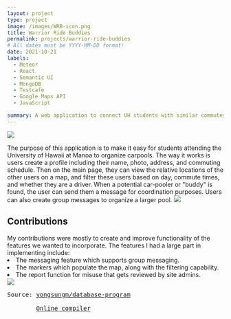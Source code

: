 ```yaml
---
layout: project
type: project
image: /images/WRB-icon.png
title: Warrior Ride Buddies
permalink: projects/warrior-ride-buddies
# All dates must be YYYY-MM-DD format!
date: 2021-10-21
labels:
  - Meteor
  - React
  - Semantic UI
  - MongoDB
  - Testcafe
  - Google Maps API
  - JavaScript

summary: A web application to connect UH students with similar commutes.
---
```

<img class="ui image" src="{{ site.baseurl }}/images/WRB-icon.png">

The purpose of this application is to make it easy for students attending the University of Hawaii at Manoa to organize carpools. The way it works is users create a profile including their name, photo, address, and commuting schedule. Then on the main page, they can view the relative locations of the other users on a map, and filter these users based on day, commute times, and whether they are a driver. When a potential car-pooler or "buddy" is found, the user can send them a message for coordination purposes. Users can also create group messages to organize a larger pool.
<img class="ui image" src="{{ site.baseurl }}/images/ICS-314-final-project-screenshot.png"/>
<h2>
Contributions
</h2>
My contributions were mostly to create and improve functionality of the features we wanted to incorporate. The features I had a large part in implementing include:
<li>
The messaging feature which supports group messaging.
</li>
<li>
The markers which populate the map, along with the filtering capability.
</li>
<li>
The report function for misuse that gets reviewed by site admins.
</li>
<img class="ui image" src="{{ site.baseurl }}/images/group-messaging.png"/>

<pre>Source: <a href="https://github.com/yongsungm/Banking-Database"><i class="large github icon"></i>yongsungm/database-program</a><br>
        <a href="https://onlinegdb.com/HNRvy2Pma">Online compiler</a></pre>
<br>
<br>

